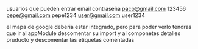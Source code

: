 usuarios que pueden entrar
email           contraseña
paco@gmail.com   123456
pepe@gmail.com   pepe1234
user@gmail.com   user1234

el mapa de google deberia estar integrado, pero para poder verlo tendras que ir al appModule descomentar su import
y al componetes detalles pruducto y descomentar las etiquetas comentadas
